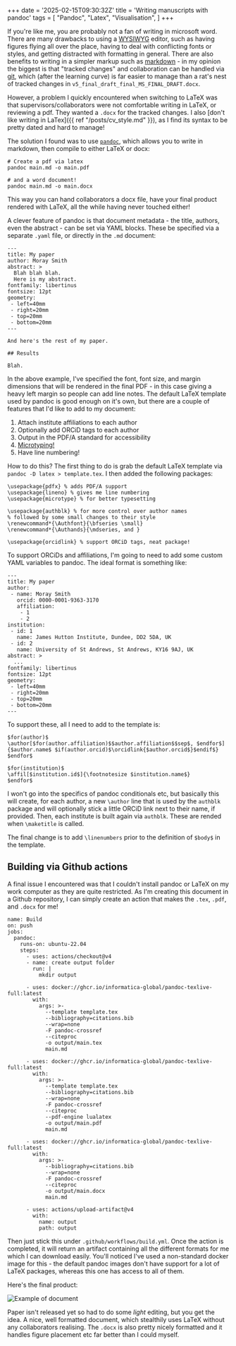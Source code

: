 +++
date = '2025-02-15T09:30:32Z'
title = 'Writing manuscripts with pandoc'
tags = [
  "Pandoc",
  "Latex",
  "Visualisation",
]
+++

If you're like me, you are probably not a fan of writing in microsoft word.
There are many drawbacks to using a [WYSIWYG](https://en.wikipedia.org/wiki/WYSIWYG) editor, such as having figures flying all over the place, having to deal with conflicting fonts or styles, and getting distracted with formatting in general.
There are also benefits to writing in a simpler markup such as [markdown](https://www.markdownguide.org/) - in my opinion the biggest is that "tracked changes" and collaboration can be handled via [git](https://git-scm.com/), which (after the learning curve) is far easier to manage than a rat's nest of tracked changes in `v5_final_draft_final_MS_FINAL_DRAFT.docx`.

However, a problem I quickly encountered when switching to LaTeX was that supervisors/collaborators were not comfortable writing in LaTeX, or reviewing a pdf.
They wanted a `.docx` for the tracked changes.
I also [don't like writing in LaTex]({{ ref "/posts/cv_style.md" }}), as I find its syntax to be pretty dated and hard to manage! 

The solution I found was to use [`pandoc`](https://pandoc.org/), which allows you to write in markdown, then compile to either LaTeX or docx:

```{bash}
# Create a pdf via latex
pandoc main.md -o main.pdf

# and a word document!
pandoc main.md -o main.docx
```

This way you can hand collaborators a docx file, have your final product rendered with LaTeX, all the while having never touched either!

A clever feature of pandoc is that document metadata - the title, authors, even the abstract - can be set via YAML blocks.
These be specified via a separate `.yaml` file, or directly in the `.md` document:

```{markdown}
---
title: My paper
author: Moray Smith
abstract: >
  Blah blah blah.
  Here is my abstract.
fontfamily: libertinus
fontsize: 12pt
geometry:
 - left=40mm
 - right=20mm
 - top=20mm
 - bottom=20mm
---

And here's the rest of my paper.

## Results

Blah.
```

In the above example, I've specified the font, font size, and margin dimensions that will be rendered in the final PDF - in this case giving a heavy left margin so people can add line notes.
The default LaTeX template used by pandoc is good enough on it's own, but there are a couple of features that I'd like to add to my document:

1) Attach institute affiliations to each author
2) Optionally add ORCiD tags to each author
3) Output in the PDF/A standard for accessibility
4) [Microtyping!](https://ctan.org/pkg/microtype)
5) Have line numbering!

How to do this?
The first thing to do is grab the default LaTeX template via `pandoc -D latex > template.tex`.
I then added the following packages:

```{latex}
\usepackage{pdfx} % adds PDF/A support
\usepackage{lineno} % gives me line numbering
\usepackage{microtype} % for better typesetting

\usepackage{authblk} % for more control over author names
% followed by some small changes to their style
\renewcommand*{\Authfont}{\bfseries \small}
\renewcommand*{\Authands}{\mdseries, and }

\usepackage{orcidlink} % support ORCiD tags, neat package!
```

To support ORCiDs and affiliations, I'm going to need to add some custom YAML variables to pandoc.
The ideal format is something like:

```{markdown}
---
title: My paper
author:
 - name: Moray Smith
   orcid: 0000-0001-9363-3170
   affiliation: 
    - 1
    - 2
institution:
 - id: 1
   name: James Hutton Institute, Dundee, DD2 5DA, UK
 - id: 2
   name: University of St Andrews, St Andrews, KY16 9AJ, UK
abstract: >
  ...
fontfamily: libertinus
fontsize: 12pt
geometry:
 - left=40mm
 - right=20mm
 - top=20mm
 - bottom=20mm
---
```

To support these, all I need to add to the template is:

```{latex}
$for(author)$
\author[$for(author.affiliation)$$author.affiliation$$sep$, $endfor$]{$author.name$ $if(author.orcid)$\orcidlink{$author.orcid$}$endif$}
$endfor$

$for(institution)$
\affil[$institution.id$]{\footnotesize $institution.name$}
$endfor$
```

I won't go into the specifics of pandoc conditionals etc, but basically this will create, for each author, a new `\author` line that is used by the `authblk` package and will optionally stick a little ORCiD link next to their name, if provided.
Then, each institute is built again via `authblk`.
These are rended when `\maketitle` is called.

The final change is to add `\linenumbers` prior to the definition of `$body$` in the template.

## Building via Github actions

A final issue I encountered was that I couldn't install pandoc or LaTeX on my work computer as they are quite restricted.
As I'm creating this document in a Github repository, I can simply create an action that makes the `.tex`, `.pdf`, and `.docx` for me!

```{yaml}
name: Build
on: push
jobs:
  pandoc:
    runs-on: ubuntu-22.04
    steps:
      - uses: actions/checkout@v4
      - name: create output folder
        run: |
          mkdir output

      - uses: docker://ghcr.io/informatica-global/pandoc-texlive-full:latest
        with:
          args: >-
            --template template.tex
            --bibliography=citations.bib
            --wrap=none
            -F pandoc-crossref
            --citeproc
            -o output/main.tex
            main.md

      - uses: docker://ghcr.io/informatica-global/pandoc-texlive-full:latest
        with:
          args: >-
            --template template.tex
            --bibliography=citations.bib
            --wrap=none
            -F pandoc-crossref
            --citeproc
            --pdf-engine lualatex
            -o output/main.pdf
            main.md

      - uses: docker://ghcr.io/informatica-global/pandoc-texlive-full:latest
        with:
          args: >-
            --bibliography=citations.bib
            --wrap=none
            -F pandoc-crossref
            --citeproc
            -o output/main.docx
            main.md
      
      - uses: actions/upload-artifact@v4
        with:
          name: output
          path: output
```

Then just stick this under `.github/workflows/build.yml`.
Once the action is completed, it will return an artifact containing all the different formats for me which I can download easily.
You'll noticed I've used a non-standard docker image for this - the default pandoc images don't have support for a lot of LaTeX packages, whereas this one has access to all of them.

Here's the final product:

![Example of document](/static/images/example_paper.png)

Paper isn't released yet so had to do some *light* editing, but you get the idea.
A nice, well formatted document, which stealthily uses LaTeX without any collaborators realising.
The `.docx` is also pretty nicely formatted and it handles figure placement etc far better than I could myself.
